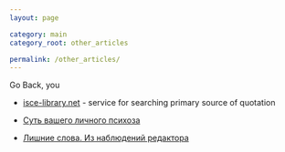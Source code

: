 ```yaml
---
layout: page

category: main
category_root: other_articles

permalink: /other_articles/
---
```


<article class="markdown-body" markdown="1">

Go Back, you

* [isce-library.net](http://isce-library.net/epi.aspx) - service for searching primary source of quotation

* [Суть вашего личного психоза](https://m.aftershock.news/?q=node/602589)
* [Лишние слова. Из наблюдений редактора](http://rus.1september.ru/article.php?ID=200500106)

</article>
